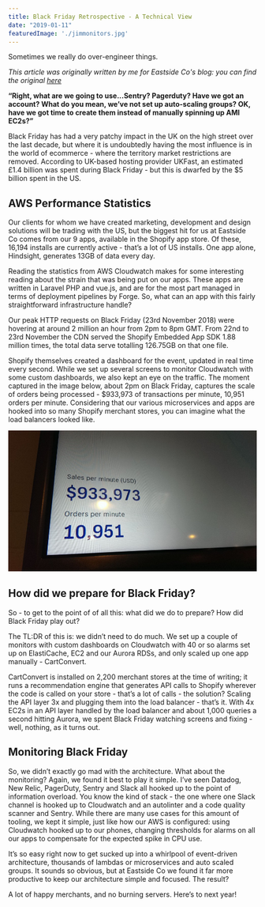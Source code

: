 ```yaml
---
title: Black Friday Retrospective - A Technical View
date: "2019-01-11"
featuredImage: './jimmonitors.jpg'
---
```


Sometimes we really do over-engineer things.

<!-- end -->

_This article was originally written by me for Eastside Co's blog: you can find the original [here](https://eastsideco.com/blog/black-friday-technical-view)_

**“Right, what are we going to use...Sentry? Pagerduty? Have we got an account? What do you mean, we’ve not set up auto-scaling groups? OK, have we got time to create them instead of manually spinning up AMI EC2s?”**

Black Friday has had a very patchy impact in the UK on the high street over the last decade, but where it is undoubtedly having the most influence is in the world of ecommerce - where the territory market restrictions are removed. According to UK-based hosting provider UKFast, an estimated £1.4 billion was spent during Black Friday - but this is dwarfed by the $5 billion spent in the US.

## AWS Performance Statistics

Our clients for whom we have created marketing, development and design solutions will be trading with the US, but the biggest hit for us at Eastside Co comes from our 9 apps, available in the Shopify app store. Of these, 16,194 installs are currently active - that’s a lot of US installs. One app alone, Hindsight, generates 13GB of data every day.

Reading the statistics from AWS Cloudwatch makes for some interesting reading about the strain that was being put on our apps. These apps are written in Laravel PHP and vue.js, and are for the most part managed in terms of deployment pipelines by Forge. So, what can an app with this fairly straightforward infrastructure handle?

Our peak HTTP requests on Black Friday (23rd November 2018) were hovering at around 2 million an hour from 2pm to 8pm GMT. From 22nd to 23rd November the CDN served the Shopify Embedded App SDK 1.88 million times, the total data serve totalling 126.75GB on that one file.

Shopify themselves created a dashboard for the event, updated in real time every second. While we set up several screens to monitor Cloudwatch with some custom dashboards, we also kept an eye on the traffic. The moment captured in the image below, about 2pm on Black Friday, captures the scale of orders being processed - $933,973 of transactions per minute, 10,951 orders per minute. Considering that our various microservices and apps are hooked into so many Shopify merchant stores, you can imagine what the load balancers looked like.

![Shopify Dashboard](./esc_trading.jpg)

## How did we prepare for Black Friday?

So - to get to the point of of all this: what did we do to prepare? How did Black Friday play out?

The TL:DR of this is: we didn’t need to do much. We set up a couple of monitors with custom dashboards on Cloudwatch with 40 or so alarms set up on ElastiCache, EC2 and our Aurora RDSs, and only scaled up one app manually - CartConvert.

CartConvert is installed on 2,200 merchant stores at the time of writing; it runs a recommendation engine that generates API calls to Shopify wherever the code is called on your store - that’s a lot of calls - the solution? Scaling the API layer 3x and plugging them into the load balancer - that’s it. With 4x EC2s in an API layer handled by the load balancer and about 1,000 queries a second hitting Aurora, we spent Black Friday watching screens and fixing - well, nothing, as it turns out.

## Monitoring Black Friday

So, we didn’t exactly go mad with the architecture. What about the monitoring? Again, we found it best to play it simple. I’ve seen Datadog, New Relic, PagerDuty, Sentry and Slack all hooked up to the point of information overload. You know the kind of stack - the one where one Slack channel is hooked up to Cloudwatch and an autolinter and a code quality scanner and Sentry. While there are many use cases for this amount of tooling, we kept it simple, just like how our AWS is configured: using Cloudwatch hooked up to our phones, changing thresholds for alarms on all our apps to compensate for the expected spike in CPU use.

It’s so easy right now to get sucked up into a whirlpool of event-driven architecture, thousands of lambdas or microservices and auto scaled groups. It sounds so obvious, but at Eastside Co we found it far more productive to keep our architecture simple and focused. The result?

A lot of happy merchants, and no burning servers. Here’s to next year!
